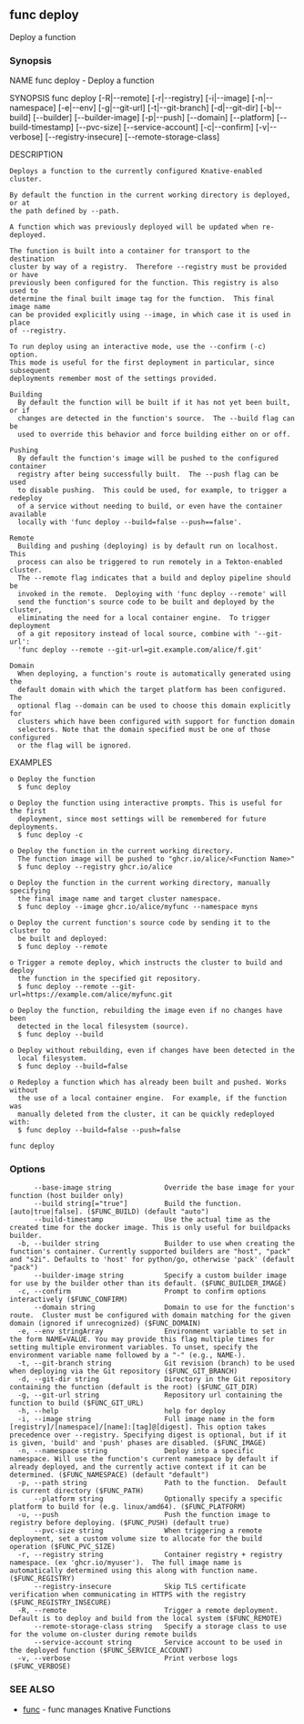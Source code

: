 ## func deploy

Deploy a function

### Synopsis


NAME
	func deploy - Deploy a function

SYNOPSIS
	func deploy [-R|--remote] [-r|--registry] [-i|--image] [-n|--namespace]
	             [-e|--env] [-g|--git-url] [-t|--git-branch] [-d|--git-dir]
	             [-b|--build] [--builder] [--builder-image] [-p|--push]
	             [--domain] [--platform] [--build-timestamp] [--pvc-size]
	             [--service-account] [-c|--confirm] [-v|--verbose]
	             [--registry-insecure] [--remote-storage-class]

DESCRIPTION

	Deploys a function to the currently configured Knative-enabled cluster.

	By default the function in the current working directory is deployed, or at
	the path defined by --path.

	A function which was previously deployed will be updated when re-deployed.

	The function is built into a container for transport to the destination
	cluster by way of a registry.  Therefore --registry must be provided or have
	previously been configured for the function. This registry is also used to
	determine the final built image tag for the function.  This final image name
	can be provided explicitly using --image, in which case it is used in place
	of --registry.

	To run deploy using an interactive mode, use the --confirm (-c) option.
	This mode is useful for the first deployment in particular, since subsequent
	deployments remember most of the settings provided.

	Building
	  By default the function will be built if it has not yet been built, or if
	  changes are detected in the function's source.  The --build flag can be
	  used to override this behavior and force building either on or off.

	Pushing
	  By default the function's image will be pushed to the configured container
	  registry after being successfully built.  The --push flag can be used
	  to disable pushing.  This could be used, for example, to trigger a redeploy
	  of a service without needing to build, or even have the container available
	  locally with 'func deploy --build=false --push==false'.

	Remote
	  Building and pushing (deploying) is by default run on localhost.  This
	  process can also be triggered to run remotely in a Tekton-enabled cluster.
	  The --remote flag indicates that a build and deploy pipeline should be
	  invoked in the remote.  Deploying with 'func deploy --remote' will
	  send the function's source code to be built and deployed by the cluster,
	  eliminating the need for a local container engine.  To trigger deployment
	  of a git repository instead of local source, combine with '--git-url':
	  'func deploy --remote --git-url=git.example.com/alice/f.git'

	Domain
	  When deploying, a function's route is automatically generated using the
	  default domain with which the target platform has been configured.  The
	  optional flag --domain can be used to choose this domain explicitly for
	  clusters which have been configured with support for function domain
	  selectors. Note that the domain specified must be one of those configured
	  or the flag will be ignored.

EXAMPLES

	o Deploy the function
	  $ func deploy

	o Deploy the function using interactive prompts. This is useful for the first
	  deployment, since most settings will be remembered for future deployments.
	  $ func deploy -c

	o Deploy the function in the current working directory.
	  The function image will be pushed to "ghcr.io/alice/<Function Name>"
	  $ func deploy --registry ghcr.io/alice

	o Deploy the function in the current working directory, manually specifying
	  the final image name and target cluster namespace.
	  $ func deploy --image ghcr.io/alice/myfunc --namespace myns

	o Deploy the current function's source code by sending it to the cluster to
	  be built and deployed:
	  $ func deploy --remote

	o Trigger a remote deploy, which instructs the cluster to build and deploy
	  the function in the specified git repository.
	  $ func deploy --remote --git-url=https://example.com/alice/myfunc.git

	o Deploy the function, rebuilding the image even if no changes have been
	  detected in the local filesystem (source).
	  $ func deploy --build

	o Deploy without rebuilding, even if changes have been detected in the
	  local filesystem.
	  $ func deploy --build=false

	o Redeploy a function which has already been built and pushed. Works without
	  the use of a local container engine.  For example, if the function was
	  manually deleted from the cluster, it can be quickly redeployed with:
	  $ func deploy --build=false --push=false



```
func deploy
```

### Options

```
      --base-image string             Override the base image for your function (host builder only)
      --build string[="true"]         Build the function. [auto|true|false]. ($FUNC_BUILD) (default "auto")
      --build-timestamp               Use the actual time as the created time for the docker image. This is only useful for buildpacks builder.
  -b, --builder string                Builder to use when creating the function's container. Currently supported builders are "host", "pack" and "s2i". Defaults to 'host' for python/go, otherwise 'pack' (default "pack")
      --builder-image string          Specify a custom builder image for use by the builder other than its default. ($FUNC_BUILDER_IMAGE)
  -c, --confirm                       Prompt to confirm options interactively ($FUNC_CONFIRM)
      --domain string                 Domain to use for the function's route.  Cluster must be configured with domain matching for the given domain (ignored if unrecognized) ($FUNC_DOMAIN)
  -e, --env stringArray               Environment variable to set in the form NAME=VALUE. You may provide this flag multiple times for setting multiple environment variables. To unset, specify the environment variable name followed by a "-" (e.g., NAME-).
  -t, --git-branch string             Git revision (branch) to be used when deploying via the Git repository ($FUNC_GIT_BRANCH)
  -d, --git-dir string                Directory in the Git repository containing the function (default is the root) ($FUNC_GIT_DIR)
  -g, --git-url string                Repository url containing the function to build ($FUNC_GIT_URL)
  -h, --help                          help for deploy
  -i, --image string                  Full image name in the form [registry]/[namespace]/[name]:[tag]@[digest]. This option takes precedence over --registry. Specifying digest is optional, but if it is given, 'build' and 'push' phases are disabled. ($FUNC_IMAGE)
  -n, --namespace string              Deploy into a specific namespace. Will use the function's current namespace by default if already deployed, and the currently active context if it can be determined. ($FUNC_NAMESPACE) (default "default")
  -p, --path string                   Path to the function.  Default is current directory ($FUNC_PATH)
      --platform string               Optionally specify a specific platform to build for (e.g. linux/amd64). ($FUNC_PLATFORM)
  -u, --push                          Push the function image to registry before deploying. ($FUNC_PUSH) (default true)
      --pvc-size string               When triggering a remote deployment, set a custom volume size to allocate for the build operation ($FUNC_PVC_SIZE)
  -r, --registry string               Container registry + registry namespace. (ex 'ghcr.io/myuser').  The full image name is automatically determined using this along with function name. ($FUNC_REGISTRY)
      --registry-insecure             Skip TLS certificate verification when communicating in HTTPS with the registry ($FUNC_REGISTRY_INSECURE)
  -R, --remote                        Trigger a remote deployment. Default is to deploy and build from the local system ($FUNC_REMOTE)
      --remote-storage-class string   Specify a storage class to use for the volume on-cluster during remote builds
      --service-account string        Service account to be used in the deployed function ($FUNC_SERVICE_ACCOUNT)
  -v, --verbose                       Print verbose logs ($FUNC_VERBOSE)
```

### SEE ALSO

* [func](func.md)	 - func manages Knative Functions

